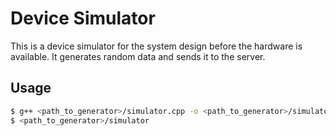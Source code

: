 # Device Simulator

This is a device simulator for the system design before the hardware is available. It generates random data and sends it to the server.

## Usage

```bash
$ g++ <path_to_generator>/simulator.cpp -o <path_to_generator>/simulator
$ <path_to_generator>/simulator
```

